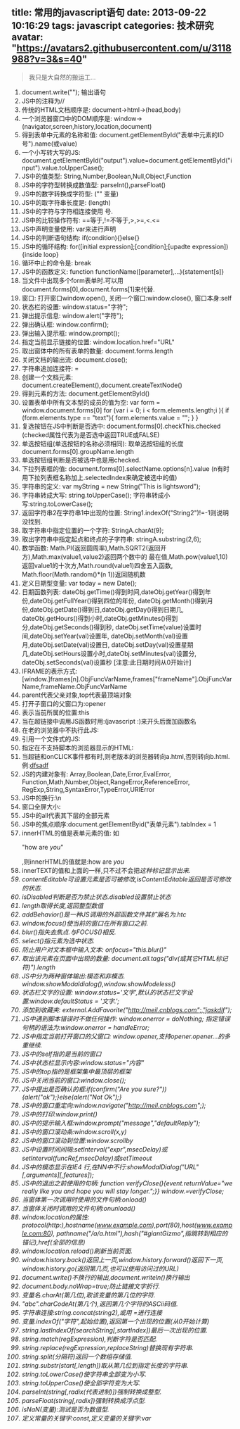 title: 常用的javascript语句
date: 2013-09-22 10:16:29
tags: javascript
categories: 技术研究
avatar: "https://avatars2.githubusercontent.com/u/3118988?v=3&s=40"
---

> 我只是大自然的搬运工...

<!--more-->

1. document.write(""); 输出语句
2. JS中的注释为//
3. 传统的HTML文档顺序是:
    document->html->(head,body)
4. 一个浏览器窗口中的DOM顺序是:
    window->(navigator,screen,history,location,document)
5. 得到表单中元素的名称和值:
    document.getElementById("表单中元素的ID号").name(或value)
6. 一个小写转大写的JS:
    document.getElementById("output").value=document.getElementById("input").value.toUpperCase();
7. JS中的值类型:
    String,Number,Boolean,Null,Object,Function
8. JS中的字符型转换成数值型:
    parseInt(),parseFloat()
9. JS中的数字转换成字符型:
    ("" 变量)
10. JS中的取字符串长度是:
    (length)
11. JS中的字符与字符相连接使用 号.
12. JS中的比较操作符有:
    ==等于,!=不等于,>,>=,<.<=
13. JS中声明变量使用:
    var来进行声明
14. JS中的判断语句结构:
    if(condition){}else{}
15. JS中的循环结构:
    for([initial expression];[condition];[upadte expression]) {inside loop}
16. 循环中止的命令是:
    break
17. JS中的函数定义:
    function functionName([parameter],...){statement[s]}
18. 当文件中出现多个form表单时.可以用document.forms[0],document.forms[1]来代替.
19. 窗口:
    打开窗口window.open(), 关闭一个窗口:window.close(), 窗口本身:self
20. 状态栏的设置:
    window.status="字符";
21. 弹出提示信息:
    window.alert("字符");
22. 弹出确认框:
    window.confirm();
23. 弹出输入提示框:
    window.prompt();
24. 指定当前显示链接的位置:
    window.location.href="URL"
25. 取出窗体中的所有表单的数量:
    document.forms.length
26. 关闭文档的输出流:
    document.close();
27. 字符串追加连接符: =
28. 创建一个文档元素:
    document.createElement(),document.createTextNode()
29. 得到元素的方法:
    document.getElementById()
30. 设置表单中所有文本型的成员的值为空:
        var form = window.document.forms[0]
        for (var i = 0; i < form.elements.length;i ){
            if (form.elements.type == "text"){
                form.elements.value = "";
            }
        }
31. 复选按钮在JS中判断是否选中:
    document.forms[0].checkThis.checked
        (checked属性代表为是否选中返回TRUE或FALSE)
32. 单选按钮组(单选按钮的名称必须相同):
取单选按钮组的长度document.forms[0].groupName.length
33. 单选按钮组判断是否被选中也是用checked.
34. 下拉列表框的值:
    document.forms[0].selectName.options[n].value 
        (n有时用下拉列表框名称加上.selectedIndex来确定被选中的值)
35. 字符串的定义:
    var myString = new String("This is lightsword");
36. 字符串转成大写:
    string.toUpperCase(); 字符串转成小写:string.toLowerCase();
37. 返回字符串2在字符串1中出现的位置:
    String1.indexOf("String2")!=-1则说明没找到.
38. 取字符串中指定位置的一个字符:
    StringA.charAt(9);
39. 取出字符串中指定起点和终点的子字符串:
    stringA.substring(2,6);
40. 数学函数:
    Math.PI(返回圆周率),Math.SQRT2(返回开方),Math.max(value1,value2)返回两个数中的
    最在值,Math.pow(value1,10)返回value1的十次方,Math.round(value1)四舍五入函数,
    Math.floor(Math.random()*(n 1))返回随机数
41. 定义日期型变量:
    var today = new Date();
42. 日期函数列表:
    dateObj.getTime()得到时间,dateObj.getYear()得到年份,dateObj.getFullYear()得到四位的年份,
    dateObj.getMonth()得到月份,dateObj.getDate()得到日,dateObj.getDay()得到日期几,
    dateObj.getHours()得到小时,dateObj.getMinutes()得到分,dateObj.getSeconds()得到秒,
    dateObj.setTime(value)设置时间,dateObj.setYear(val)设置年,
    dateObj.setMonth(val)设置月,dateObj.setDate(val)设置日,
    dateObj.setDay(val)设置星期几,dateObj.setHours设置小时,dateObj.setMinutes(val)设置分,
    dateObj.setSeconds(val)设置秒 [注意:此日期时间从0开始计]
43. IFRAME的表示方式: 
    [window.]frames[n].ObjFuncVarName,frames["frameName"].ObjFuncVarName,frameName.ObjFuncVarName
44. parent代表父亲对象,top代表最顶端对象
45. 打开子窗口的父窗口为:opener
46. 表示当前所属的位置:this
47. 当在超链接中调用JS函数时用:(javascript :)来开头后面加函数名
48. 在老的浏览器中不执行此JS:<!-- //-->
49. 引用一个文件式的JS:<script type="text/javascript" src="aaa.js"></script>
50. 指定在不支持脚本的浏览器显示的HTML:<noscript></noscript>
51. 当超链和onCLICK事件都有时,则老版本的浏览器转向a.html,否则转向b.html.
    例:<a href="a.html" onclick="location.href='b.html';return false">dfsadf</a>
52. JS的内建对象有:
    Array,Boolean,Date,Error,EvalError,
    Function,Math,Number,Object,RangeError,ReferenceError,
    RegExp,String,SyntaxError,TypeError,URIError
53. JS中的换行:\n
54. 窗口全屏大小:
    <script>function fullScreen(){ this.moveTo(0,0);this.outerWidth=screen.availWidth;
    this.outerHeight=screen.availHeight;}window.maximize=fullScreen;</script>
55. JS中的all代表其下层的全部元素
56. JS中的焦点顺序:document.getElementByid("表单元素").tabIndex = 1
57. innerHTML的值是表单元素的值:
    如<p id="para">"how are <em>you</em>"</p>,则innerHTML的值就是:how are <em>you</em>
58. innerTEXT的值和上面的一样,只不过不会把<em>这种标记显示出来.
59. contentEditable可设置元素是否可被修改,isContentEditable返回是否可修改的状态.
60. isDisabled判断是否为禁止状态.disabled设置禁止状态
61. length取得长度,返回整型数值
62. addBehavior()是一种JS调用的外部函数文件其扩展名为.htc
63. window.focus()使当前的窗口在所有窗口之前.
64. blur()指失去焦点.与FOCUS()相反.
65. select()指元素为选中状态.
66. 防止用户对文本框中输入文本:
    onfocus="this.blur()"
67. 取出该元素在页面中出现的数量:
    document.all.tags("div(或其它HTML标记符)").length
68. JS中分为两种窗体输出:模态和非模态.
    window.showModaldialog(),window.showModeless()
69. 状态栏文字的设置:
    window.status='文字',默认的状态栏文字设置:window.defaultStatus = '文字.';
70. 添加到收藏夹:
    external.AddFavorite("http://meil.cnblogs.com";,"jaskdlf");
71. JS中遇到脚本错误时不做任何操作:
    window.onerror = doNothing; 指定错误句柄的语法为:window.onerror = handleError;
72. JS中指定当前打开窗口的父窗口:
    window.opener,支持opener.opener...的多重继续.
73. JS中的self指的是当前的窗口
74. JS中状态栏显示内容:window.status="内容"
75. JS中的top指的是框架集中最顶层的框架
76. JS中关闭当前的窗口:window.close();
77. JS中提出是否确认的框:if(confirm("Are you sure?")){alert("ok");}else{alert("Not Ok");}
78. JS中的窗口重定向:window.navigate("http://meil.cnblogs.com";);
79. JS中的打印:window.print()
80. JS中的提示输入框:window.prompt("message","defaultReply");
81. JS中的窗口滚动条:window.scroll(x,y)
82. JS中的窗口滚动到位置:window.scrollby
83. JS中设置时间间隔:setInterval("expr",msecDelay)或setInterval(funcRef,msecDelay)或setTimeout
84. JS中的模态显示在IE4 行,在NN中不行:showModalDialog("URL"[,arguments][,features]);
85. JS中的退出之前使用的句柄:
    function verifyClose(){event.returnValue="we really like you and hope you will stay longer.";}} window.=verifyClose;
86. 当窗体第一次调用时使用的文件句柄:onload()
87. 当窗体关闭时调用的文件句柄:onunload()
88. window.location的属性:
    protocol(http:),hostname(www.example.com),port(80),host(www.example.com:80),
    pathname("/a/a.html"),hash("#giantGizmo",指跳转到相应的锚记),href(全部的信息)
89. window.location.reload()刷新当前页面.
90. window.history.back()返回上一页,window.history.forward()返回下一页,
window.history.go(返回第几页,也可以使用访问过的URL)
91. document.write()不换行的输出,document.writeln()换行输出
92. document.body.noWrap=true;防止链接文字折行.
93. 变量名.charAt(第几位),取该变量的第几位的字符.
94. "abc".charCodeAt(第几个),返回第几个字符的ASCii码值.
95. 字符串连接:string.concat(string2),或用 =进行连接
96. 变量.indexOf("字符",起始位置),返回第一个出现的位置(从0开始计算)
97. string.lastIndexOf(searchString[,startIndex])最后一次出现的位置.
98. string.match(regExpression),判断字符是否匹配.
99. string.replace(regExpression,replaceString)替换现有字符串.
100. string.split(分隔符)返回一个数组存储值.
101. string.substr(start[,length])取从第几位到指定长度的字符串.
102. string.toLowerCase()使字符串全部变为小写.
103. string.toUpperCase()使全部字符变为大写.
104. parseInt(string[,radix(代表进制)])强制转换成整型.
105. parseFloat(string[,radix])强制转换成浮点型.
106. isNaN(变量):测试是否为数值型.
107. 定义常量的关键字:const,定义变量的关键字:var